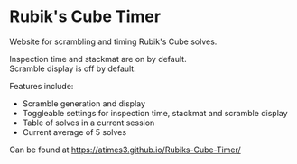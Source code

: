 # Rubik's Cube Timer
Website for scrambling and timing Rubik's Cube solves.  

Inspection time and stackmat are on by default.  
Scramble display is off by default.  

Features include:
- Scramble generation and display
- Toggleable settings for inspection time, stackmat and scramble display
- Table of solves in a current session
- Current average of 5 solves

Can be found at https://atimes3.github.io/Rubiks-Cube-Timer/
